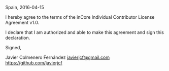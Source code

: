 Spain, 2016-04-15

I hereby agree to the terms of the inCore Individual Contributor License
Agreement v1.0.

I declare that I am authorized and able to make this agreement and sign this
declaration.

Signed,

Javier Colmenero Fernández javierjcf@gmail.com https://github.com/javierjcf
